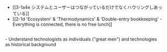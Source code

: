 - [[3-1a4e システムとユーザーはつながっているだけでなくハウリングしあっている]]
- [[2-1d 'Ecosystem' & 'Thermodynamics' & 'Double-entry bookkeeping' - Everything is connected, there is no free lunch]]
<br>
- Understand technologists as individuals ("great men") and technologies as historical background

